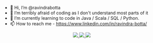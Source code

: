 - 👋 Hi, I’m @ravindrabotta
- 👀 I’m terribly afraid of coding as I don't understand most parts of it
- 🌱 I’m currently learning to code in Java / Scala / SQL / Python.
- 📫 How to reach me - https://www.linkedin.com/in/ravindra-botta/

<p align="center">
  <a href="https://github.com/ravindrabotta">
    <img src="http://github-profile-summary-cards.vercel.app/api/cards/profile-details?username=ravindrabotta&theme=transparent" />
  </a>
  <a href="https://github.com/ravindrabotta">
    <img src="https://github-readme-streak-stats.herokuapp.com/?user=ravindrabotta&hide_border=true&card_width=338&theme=transparent" />
  </a>
  <a href="https://github.com/ravindrabotta">
    <img src="http://github-profile-summary-cards.vercel.app/api/cards/stats?username=ravindrabotta&theme=transparent" />
  </a>
</p>

<!---
ravindrabotta/ravindrabotta is a ✨ special ✨ repository because its `README.md` (this file) appears on your GitHub profile.
You can click the Preview link to take a look at your changes.
--->
